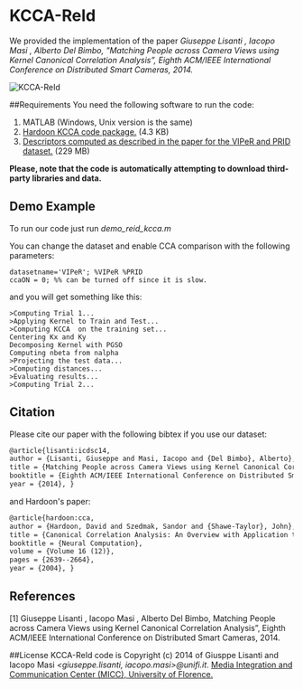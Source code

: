 KCCA-ReId
========

We provided the implementation of the paper  _Giuseppe Lisanti , Iacopo Masi , Alberto Del Bimbo, "Matching People across Camera Views using Kernel Canonical Correlation Analysis”, Eighth ACM/IEEE International Conference on Distributed Smart Cameras, 2014._

![KCCA-ReId](http://www.micc.unifi.it/masi/kcca.png)

##Requirements 
You need the following software to run the code:

1. MATLAB (Windows, Unix version is the same)
2. [Hardoon KCCA code package.](http://www.davidroihardoon.com/Professional/Code_files/kcca_package.tar.gz) (4.3 KB)
3. [Descriptors computed as described in the paper for the VIPeR and PRID dataset.](http://www.micc.unifi.it/lisanti/downloads/kccareid_data.zip/) (229 MB)

**Please, note that the code is automatically attempting to download third-party libraries and data.**

## Demo Example
To run our code just run _demo_reid_kcca.m_
	
You can change the dataset and enable CCA comparison with the following parameters:

  	datasetname='VIPeR'; %VIPeR %PRID
  	ccaON = 0; %% can be turned off since it is slow.
  	
and you will get something like this:

	>Computing Trial 1...
	>Applying Kernel to Train and Test...
	>Computing KCCA  on the training set...
	Centering Kx and Ky
	Decomposing Kernel with PGSO
	Computing nbeta from nalpha
	>Projecting the test data...
	>Computing distances...
	>Evaluating results...
	>Computing Trial 2...



## Citation

Please cite our paper with the following bibtex if you use our dataset:

``` latex
@article{lisanti:icdsc14,
author = {Lisanti, Giuseppe and Masi, Iacopo and {Del Bimbo}, Alberto},
title = {Matching People across Camera Views using Kernel Canonical Correlation Analysis},
booktitle = {Eighth ACM/IEEE International Conference on Distributed Smart Cameras},
year = {2014}, }
``` 

and Hardoon's paper:

``` latex
@article{hardoon:cca,
author = {Hardoon, David and Szedmak, Sandor and {Shawe-Taylor}, John},
title = {Canonical Correlation Analysis: An Overview with Application to Learning Methods},
booktitle = {Neural Computation},
volume = {Volume 16 (12)},
pages = {2639--2664},
year = {2004}, }
```


## References

[1] Giuseppe Lisanti , Iacopo Masi , Alberto Del Bimbo, Matching People across Camera Views using Kernel Canonical Correlation Analysis”, Eighth ACM/IEEE International Conference on Distributed Smart Cameras, 2014.

##License
KCCA-ReId code is Copyright (c) 2014 of  Giusppe Lisanti and Iacopo Masi *\<giuseppe.lisanti, iacopo.masi\>@unifi.it*.
[Media Integration and Communication Center (MICC), University of Florence. ](http://www.micc.unifi.it/vim)
